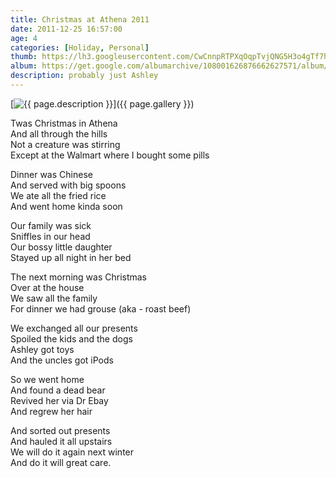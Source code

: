 ```yaml
---
title: Christmas at Athena 2011
date: 2011-12-25 16:57:00
age: 4
categories: [Holiday, Personal]
thumb: https://lh3.googleusercontent.com/CwCnnpRTPXqOqpTvjQNG5H3o4gTf7h4c3Fq86RdevqbBek91X7MyALEVvGG4sQXdiQBZvVPYtqWcaH_usonOgGQgTlyugT2CaWaPnMYLvyg=w293-h220
album: https://get.google.com/albumarchive/108001626876662627571/album/AF1QipNqrkGmXFzzSoprtgrx3c63GB2s3VPvRJJuyXly?source=pwa&authKey=CJKRxdGrppbKhgE
description: probably just Ashley
---
```

[<img src="{{ page.thumb }}" alt="{{ page.description }}" class="wyseguys-album"/>]({{ page.gallery }})

Twas Christmas in Athena<br />
And all through the hills<br />
Not a creature was stirring<br />
Except at the Walmart where I bought some pills

Dinner was Chinese<br />
And served with big spoons<br />
We ate all the fried rice<br />
And went home kinda soon

Our family was sick<br />
Sniffles in our head<br />
Our bossy little daughter<br />
Stayed up all night in her bed

The next morning was Christmas<br />
Over at the house<br />
We saw all the family<br />
For dinner we had grouse (aka - roast beef)

We exchanged all our presents<br />
Spoiled the kids and the dogs<br />
Ashley got toys<br />
And the uncles got iPods

So we went home<br />
And found a dead bear<br />
Revived her via Dr Ebay<br />
And regrew her hair

And sorted out presents<br />
And hauled it all upstairs<br />
We will do it again next winter<br />
And do it will great care.